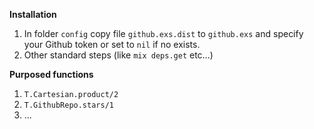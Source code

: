 **Installation**

1. In folder `config` copy file `github.exs.dist` to `github.exs` and specify your Github token or set to `nil` if no exists.
2. Other standard steps (like `mix deps.get` etc...)

**Purposed functions**
1. `T.Cartesian.product/2`
2. `T.GithubRepo.stars/1`
3. ...
